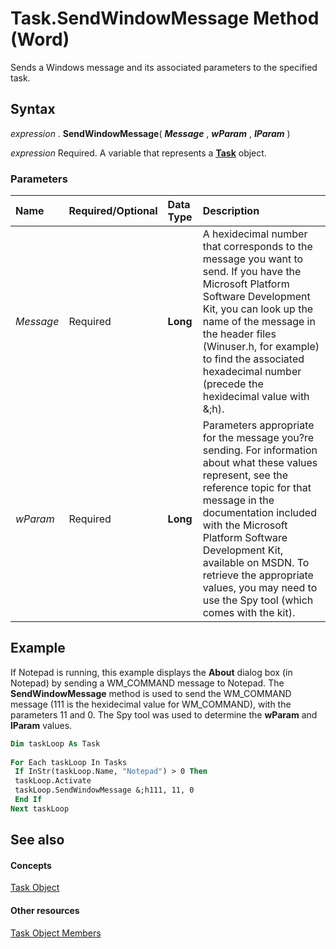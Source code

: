 
# Task.SendWindowMessage Method (Word)

Sends a Windows message and its associated parameters to the specified task.


## Syntax

 _expression_ . **SendWindowMessage**( **_Message_** , **_wParam_** , **_IParam_** )

 _expression_ Required. A variable that represents a **[Task](8802fcd5-0947-2ea0-308a-376077633e34.md)** object.


### Parameters



|**Name**|**Required/Optional**|**Data Type**|**Description**|
|:-----|:-----|:-----|:-----|
| _Message_|Required| **Long**|A hexidecimal number that corresponds to the message you want to send. If you have the Microsoft Platform Software Development Kit, you can look up the name of the message in the header files (Winuser.h, for example) to find the associated hexadecimal number (precede the hexidecimal value with &;h).|
| _wParam_|Required| **Long**|Parameters appropriate for the message you?re sending. For information about what these values represent, see the reference topic for that message in the documentation included with the Microsoft Platform Software Development Kit, available on MSDN. To retrieve the appropriate values, you may need to use the Spy tool (which comes with the kit).|

## Example

If Notepad is running, this example displays the  **About** dialog box (in Notepad) by sending a WM_COMMAND message to Notepad. The **SendWindowMessage** method is used to send the WM_COMMAND message (111 is the hexidecimal value for WM_COMMAND), with the parameters 11 and 0. The Spy tool was used to determine the **wParam** and **lParam** values.


```vb
Dim taskLoop As Task 
 
For Each taskLoop In Tasks 
 If InStr(taskLoop.Name, "Notepad") > 0 Then 
 taskLoop.Activate 
 taskLoop.SendWindowMessage &;h111, 11, 0 
 End If 
Next taskLoop
```


## See also


#### Concepts


[Task Object](8802fcd5-0947-2ea0-308a-376077633e34.md)
#### Other resources


[Task Object Members](0697f813-7087-e031-9ad0-a11a0969c201.md)
